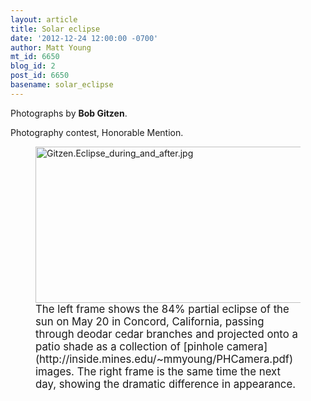 ```yaml
---
layout: article
title: Solar eclipse
date: '2012-12-24 12:00:00 -0700'
author: Matt Young
mt_id: 6650
blog_id: 2
post_id: 6650
basename: solar_eclipse
---
```

Photographs by **Bob Gitzen**.

Photography contest, Honorable Mention.

<figure>
<img src="/PT/uploads/2012/Gitzen.Eclipse_during_and_after.jpg" alt="Gitzen.Eclipse_during_and_after.jpg" width="600" height="250" />
<figcaption markdown="span">
<big>The left frame shows the 84% partial eclipse of the sun on May 20 in Concord, California, passing through deodar cedar branches and projected onto a patio shade as a collection of [pinhole camera](http://inside.mines.edu/~mmyoung/PHCamera.pdf) images.  The right frame is the same time the next day, showing the dramatic difference in appearance.</big>

</figcaption>
</figure>
